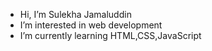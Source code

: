 - Hi, I’m Sulekha Jamaluddin
- I’m interested in web development
- I’m currently learning HTML,CSS,JavaScript


